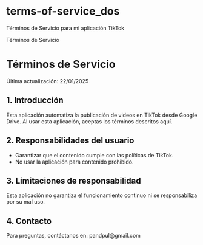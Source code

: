 # terms-of-service_dos
<!DOCTYPE html>
Términos de Servicio para mi aplicación TikTok
<html lang="es">
<head>
    <meta charset="UTF-8">
    <meta name="viewport" content="width=device-width, initial-scale=1.0">
    Términos de Servicio
</head>
<body>
    <h1>Términos de Servicio</h1>
    <p>Última actualización: 22/01/2025</p>
    <h2>1. Introducción</h2>
    <p>Esta aplicación automatiza la publicación de videos en TikTok desde Google Drive. Al usar esta aplicación, aceptas los términos descritos aquí.</p>
    <h2>2. Responsabilidades del usuario</h2>
    <ul>
        <li>Garantizar que el contenido cumple con las políticas de TikTok.</li>
        <li>No usar la aplicación para contenido prohibido.</li>
    </ul>
    <h2>3. Limitaciones de responsabilidad</h2>
    <p>Esta aplicación no garantiza el funcionamiento continuo ni se responsabiliza por su mal uso.</p>
    <h2>4. Contacto</h2>
    <p>Para preguntas, contáctanos en: pandpul@gmail.com</p>
</body>
</html>
